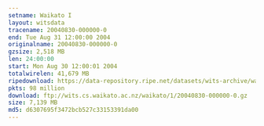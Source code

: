```yaml
---
setname: Waikato I
layout: witsdata
tracename: 20040830-000000-0
end: Tue Aug 31 12:00:00 2004
originalname: 20040830-000000-0
gzsize: 2,518 MB
len: 24:00:00
start: Mon Aug 30 12:00:01 2004
totalwirelen: 41,679 MB
ripedownload: https://data-repository.ripe.net/datasets/wits-archive/waikato/1/20040830-000000-0.gz
pkts: 98 million
download: ftp://wits.cs.waikato.ac.nz/waikato/1/20040830-000000-0.gz
size: 7,139 MB
md5: d6307695f3472bcb527c33153391da00
---
```

